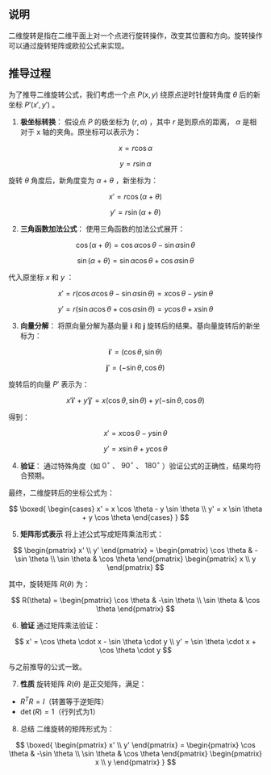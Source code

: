 ## 说明
二维旋转是指在二维平面上对一个点进行旋转操作，改变其位置和方向。旋转操作可以通过旋转矩阵或欧拉公式来实现。

## 推导过程


为了推导二维旋转公式，我们考虑一个点  $P(x, y)$  绕原点逆时针旋转角度  $\theta$  后的新坐标  $P'(x', y')$ 。

1. **极坐标转换**：
   假设点  $P$  的极坐标为  $(r, \alpha)$ ，其中  $r$  是到原点的距离， $\alpha$  是相对于 x 轴的夹角。原坐标可以表示为：

$$
   x = r \cos \alpha
   $$


$$
   y = r \sin \alpha
   $$

   旋转  $\theta$  角度后，新角度变为  $\alpha + \theta$ ，新坐标为：

$$
   x' = r \cos(\alpha + \theta)
   $$


$$
   y' = r \sin(\alpha + \theta)
   $$


2. **三角函数加法公式**：
   使用三角函数的加法公式展开：

$$
   \cos(\alpha + \theta) = \cos \alpha \cos \theta - \sin \alpha \sin \theta
   $$


$$
   \sin(\alpha + \theta) = \sin \alpha \cos \theta + \cos \alpha \sin \theta
   $$

   代入原坐标  $x$  和  $y$ ：

$$
   x' = r (\cos \alpha \cos \theta - \sin \alpha \sin \theta) = x \cos \theta - y \sin \theta
   $$


$$
   y' = r (\sin \alpha \cos \theta + \cos \alpha \sin \theta) = y \cos \theta + x \sin \theta
   $$


3. **向量分解**：
   将原向量分解为基向量  $\mathbf{i}$  和  $\mathbf{j}$  旋转后的结果。基向量旋转后的新坐标为：

$$
   \mathbf{i}' = (\cos \theta, \sin \theta)
   $$


$$
   \mathbf{j}' = (-\sin \theta, \cos \theta)
   $$

   旋转后的向量  $P'$  表示为：

$$
   x' \mathbf{i}' + y' \mathbf{j}' = x (\cos \theta, \sin \theta) + y (-\sin \theta, \cos \theta)
   $$

   得到：

$$
   x' = x \cos \theta - y \sin \theta
   $$


$$
   y' = x \sin \theta + y \cos \theta
   $$


4. **验证**：
   通过特殊角度（如  $0^\circ$ 、 $90^\circ$ 、 $180^\circ$ ）验证公式的正确性，结果均符合预期。

最终，二维旋转后的坐标公式为：

$$
\boxed{
\begin{cases}
x' = x \cos \theta - y \sin \theta \\
y' = x \sin \theta + y \cos \theta
\end{cases}
}
$$



5. **矩阵形式表示**
将上述公式写成矩阵乘法形式：

$$
\begin{pmatrix} x' \\ y' \end{pmatrix} =
\begin{pmatrix}
\cos \theta & -\sin \theta \\
\sin \theta & \cos \theta
\end{pmatrix}
\begin{pmatrix} x \\ y \end{pmatrix}
$$

其中，旋转矩阵 $R(\theta)$ 为：

$$
R(\theta) = \begin{pmatrix}
\cos \theta & -\sin \theta \\
\sin \theta & \cos \theta
\end{pmatrix}
$$

6. **验证**
通过矩阵乘法验证：

$$
x' = \cos \theta \cdot x - \sin \theta \cdot y \\
y' = \sin \theta \cdot x + \cos \theta \cdot y
$$

与之前推导的公式一致。

7. **性质**
旋转矩阵 $R(\theta)$ 是正交矩阵，满足：
- $R^T R = I$（转置等于逆矩阵）
- $\det(R) = 1$（行列式为1）

8. 总结
二维旋转的矩阵形式为：

$$
\boxed{
\begin{pmatrix} x' \\ y' \end{pmatrix} =
\begin{pmatrix}
\cos \theta & -\sin \theta \\
\sin \theta & \cos \theta
\end{pmatrix}
\begin{pmatrix} x \\ y \end{pmatrix}
}
$$
